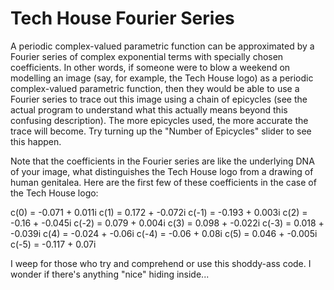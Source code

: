 # Tech House Fourier Series
A periodic complex-valued parametric function can be approximated by a Fourier series of complex exponential terms with specially chosen coefficients. In other words, if someone were to blow a weekend on modelling an image (say, for example, the Tech House logo) as a periodic complex-valued parametric function, then they would be able to use a Fourier series to trace out this image using a chain of epicycles (see the actual program to understand what this actually means beyond this confusing description). The more epicycles used, the more accurate the trace will become. Try turning up the "Number of Epicycles" slider to see this happen.

Note that the coefficients in the Fourier series are like the underlying DNA of your image, what distinguishes the Tech House logo from a drawing of human genitalea. Here are the first few of these coefficients in the case of the Tech House logo:

c(0) = -0.071 + 0.011i
c(1) = 0.172 + -0.072i
c(-1) = -0.193 + 0.003i
c(2) = -0.16 + -0.045i
c(-2) = 0.079 + 0.004i
c(3) = 0.098 + -0.022i
c(-3) = 0.018 + -0.039i
c(4) = -0.024 + -0.06i
c(-4) = -0.06 + 0.08i
c(5) = 0.046 + -0.005i
c(-5) = -0.117 + 0.07i

I weep for those who try and comprehend or use this shoddy-ass code. I wonder if there's anything "nice" hiding inside...

